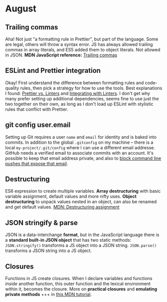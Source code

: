 # August

## Trailing commas

Aha! Not just "a formatting rule in Prettier", but part of the language. Some are legal, others will throw a syntax error. JS has always allowed trailing commas in array literals, and ES5 added them to object literals. Not allowed in JSON. **MDN JavaScript reference:** [Trailing commas](https://developer.mozilla.org/en-US/docs/Web/JavaScript/Reference/Trailing_commas)

## ESLint and Prettier integration

Okay! First understand the difference between formatting rules and code-quality rules, then pick a strategy for how to use the tools. Best explanations I found: [Prettier vs. Linters](https://prettier.io/docs/en/comparison.html) and [Integrating with Linters](https://prettier.io/docs/en/integrating-with-linters.html). I don't get why many prefer setting up additional dependencies, seems fine to use just the two together on their own, as long as I don't load up ESLint with stylistic rules that conflict with Prettier.

## git config user.email

Setting up Git requires a user `name` and `email` for identity and is baked into commits. In addition to the global `.gitconfig` on my machine – there is a local `my-project/.git/config` where I can use a different email addresse. GitHub needs a verified email to associate commits with an account. It's possible to keep that email address private, and also to [block command line pushes that expose that email](https://docs.github.com/en/github/setting-up-and-managing-your-github-user-account/blocking-command-line-pushes-that-expose-your-personal-email-address).

## Destructuring

ES6 expression to create multiple variables. **Array destructuring** with basic variable assignment, default values and more nifty uses. **Object destructuring** to unpack values nested in an object, can also be renamed and get default values. [MDN: Destructuring assignment](https://developer.mozilla.org/en-US/docs/Web/JavaScript/Reference/Operators/Destructuring_assignment)

## JSON stringify & parse

JSON is a data-interchange **format**, but in the JavaScript language there is a **standard built-in JSON object** that has two static methods: `JSON.stringify()` transforms a JS object into a JSON string. `JSON.parse()` transforms a JSON string into a JS object.

## Closures

Functions in JS create closures. When I declare variables and functions _inside_ another function, this outer function and the lexical environment within it, becomes the closure.
More on **practical closures** and **emulating private methods** +++ in [this MDN tutorial](https://developer.mozilla.org/en-US/docs/Web/JavaScript/Closures).
